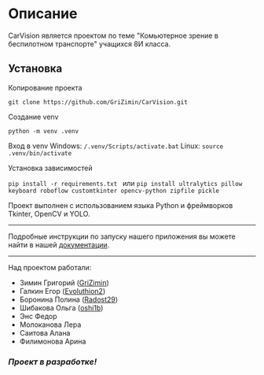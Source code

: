 # Описание
CarVision является проектом по теме "Комьютерное зрение в беспилотном транспорте" учащихся 8И класса.

## Установка
Копирование проекта

```git clone https://github.com/GriZimin/CarVision.git```

Создание venv

```
python -m venv .venv
```

Вход в venv
Windows:
```/.venv/Scripts/activate.bat```
Linux:
```source .venv/bin/activate```

Установка зависимостей

```pip install -r requirements.txt ```
или 
```pip install ultralytics pillow keyboard roboflow customtkinter opencv-python zipfile pickle```

Проект выполнен с использованием языка Python и фреймворков Tkinter, OpenCV и YOLO.
___
Подробные инструкции по запуску нашего приложения вы можете найти в нашей [документации](grizimin.github.io/ComputerVision/).
___
Над проектом работали:
+ Зимин Григорий ([GriZimin](https://github.com/GriZimin))
+ Галкин Егор ([Evoluthion2](https://github.com/Evoluthion2))
+ Боронина Полина ([Radost29](https://github.com/Radost29))
+ Шибакова Ольга ([oshi1b](https://github.com/oshi1b))
+ Энс Федор
+ Молоканова Лера 
+ Саитова Алана
+ Филимонова Арина

### ***Проект в разработке!***
